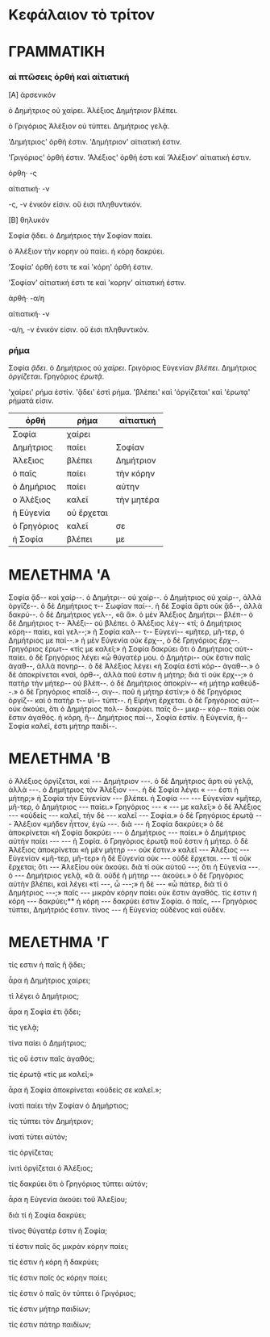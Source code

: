 
# Κεφάλαιον τὸ τρίτον

# ΓΡΑΜΜΑΤΙΚΗ

### αἱ πτῶσεις ὀρθἠ καὶ αἰτιατική

[Α] ἀρσενικόν

ὁ Δημήτριο*ς* οὐ χαίρει. Ἀλέξιος Δημήτριο*ν* βλέπει.

ὁ Γριγόριος Ἀλέξιο*ν* οὐ τύπτει. Δημήτριο*ς* γελᾷ. 

'Δημήτριος' ὀρθή ἐστιν. 'Δημήτριον' αἰτιατική ἐστιν.

'Γριγόριος' ὀρθή ἐστιν. 'Ἀλέξιος' ὀρθή ἐστι καἰ 'Ἀλέξιον' αἰτιατική ἐστιν.

ὀρθη· -ς

αἰτιατική· -ν

-ς, -ν ἐνικόν εἱσιν. οὔ ἐισι πληθυντικόν.


[Β] θηλυκόν

Σοφί*α* ᾄδει. ὁ Δημήτριος τὴν Σοφία*ν* παίει.

ὁ Ἀλέξιον τὴ*ν* κορη*ν* οὐ παίει. ἡ κόρ*η* δακρύει. 

'Σοφία' ὀρθή ἐστι τε καἰ 'κόρη' ὀρθή ἐστιν. 

'Σοφίαν' αἰτιατική ἐστι τε καὶ 'κορην' αἰτιατική ἐστιν.

ἀρθή· -α/η

αἰτιατική· -ν 

-α/η, -ν ἐνικόν εἱσιν. οὔ ἐισι πληθυντικόν.


### ρήμα

Σοφία *ᾄδει*. ὁ Δημήτριος οὐ *χαίρει*. Γριγόριος Εὐγενίαν *βλέπει*. Δημήτριος *ὀργίζεται*. Γρηγόριος *ἐρωτᾷ*.

'χαίρει' ρήμα ἐστίν. 'ᾄδει' ἐστὶ ρήμα. 'βλέπει' καὶ 'ὀργίζεται' καὶ 'ἐρωτᾳ' ρήματά εἰσιν.

| ὀρθή | ρήμα | αἰτιατική | 
| --- | --- | --- |
| Σοφία | χαίρει | |
| Δημήτριος |  παίει | Σοφίαν |
| Ἁλεξιος | βλέπει | Δημήτριον | 
| ὁ παῖς | παίει | τὴν κόρην |
| ὁ Δημήριος | παίει | αὐτην | 
| ο Ἀλέξιος | καλεῖ | τὴν μητέρα |
| ἡ Εὐγενία |  οὐ ἔρχεται | | 
| ὀ Γρηγόριος | καλεῖ | σε |
| ἡ Σοφία | βλέπει | με | 




# ΜΕΛΕΤΗΜΑ 'Α

Σοφία ᾄδ-- καὶ χαίρ--.
ὁ Δημήτρι-- οὐ χαίρ--.
ὁ Δημήτριος οὐ χαίρ--, ἀλλὰ ὀργίζε--.
ὁ δὲ Δημήτριος τ-- Σωφίαν παί--.
ἡ δὲ Σοφία ἄρτι οὐκ ᾄδ--, ἀλλὰ δακρύ--.
ὁ δὲ Δημήτριος γελ--, «ἃ ἅ».
ὁ μὲν Ἀλέξιος Δημήτρι-- βλέπ-- ὁ δὲ Δημήτριος τ-- Ἀλέξι-- οὐ βλέπει.
ὁ Ἀλέξιος λέγ-- «τί; ὁ Δημήτριος κόρη-- παίει, καὶ γελ--;»
ἡ Σοφία καλ-- τ-- Εὐγενί-- «μῆτερ, μῆ-τερ, ὁ Δημήτριος με παί--.»
ἡ μὲν Εὐγενία οὐκ ἔρχ--, ὁ δὲ Γρηγόριος ἔρχ--.
Γρηγόριος ἐρωτ-- «τίς με καλεῖ;»
ἡ Σοφία δακρύει ὅτι ὁ Δημήτριος αὐτ-- παίει.
ὁ δὲ Γρηγόριος λέγει «ὦ θύγατέρ μου. ὁ Δημήτρι-- οὐκ ἔστιν παῖς ἀγαθ--, ἀλλὰ πονηρ--.
ὁ δὲ Ἀλέξιος λέγει «ἡ Σοφία ἐστὶ κόρ-- ἀγαθ--.»
ὁ δὲ ἀποκρίνεται «ναὶ, ὀρθ--, ἀλλὰ ποῦ ἐστιν ἡ μήτηρ; διὰ τί οὐκ ἔρχ--;» ὁ πατὴρ τὴν μήτερ-- οὐ βλέπ--.
ὁ δὲ Δημήτριος ἀποκρίν-- «ἡ μήτηρ καθεύδ--.»
ὁ δὲ Γρηγόριος «παῖδ--, σιγ--. ποῦ ἡ μήτηρ ἐστίν;»
ὁ δὲ Γρηγόριος ὀργίζ-- καὶ ὁ πατὴρ τ-- υἱ-- τύπτ--.
ἡ Εἰρήνη ἔρχεται. ὁ δὲ Γρηγόριος αὐτ-- οὐκ ἀκούει, ὅτι ὁ Δημήτριος πολ-- δακρύει.
παῖς ὃ-- μικρ-- κόρ-- παίει οὐκ ἔστιν ἀγαθός.
ἡ κόρη, ἣ-- Δημήτριος παί--, Σοφία ἐστίν.
ἡ Εὐγενία, ἣ-- Σοφία καλεῖ, ἐστι μήτηρ παιδί--.


# ΜΕΛΕΤΗΜΑ 'Β

ὁ Ἀλέξιος ὀργίζεται, καὶ --- Δημήτριον ---.
ὁ δὲ Δημήτριος ἄρτι οὐ γελᾷ, ἀλλὰ ---. ὁ Δημήτριος τὸν Ἀλέξιον ---.
ἡ δὲ Σοφία λέγει « --- ἐστι ἡ μήτηρ;»
ἡ Σοφία τὴν Εὐγενίαν --- βλέπει. ἡ Σοφία --- --- Εὐγενίαν «μῆτερ, μῆ-τερ, ὁ Δημήτριος --- παίει.»
Γρηγόριος --- « --- με καλεῖ;»
ὁ δὲ Ἀλέξιος --- «οὐδείς --- καλεῖ, τὴν δὲ --- καλεῖ --- Σοφία.»
ὁ δὲ Γρηγόριος ἐρωτᾷ --- Ἀλέξιον «μήδεν ἧττον, ἐγὼ ---. διὰ --- ἡ Σοφία δακρύει;»
ὁ δὲ ἀποκρίνεται «ἡ Σοφία δακρύει --- ὁ Δημήτριος --- παίει.»
ὁ Δημήτριος αὐτἠν παίει --- --- ἡ Σοφία.
ὁ Γρηγόριος ἐρωτᾷ ποῦ ἐστιν ἡ μήτερ.
ὁ δὲ Ἀλέξιος ἀποκρίνεται «ἡ μὲν μήτηρ --- οὐκ ἔστιν.»
καλεῖ --- Ἀλέξιος --- Εὐγενίαν «μῆ-τερ, μῆ-τερ»
ἡ δὲ Εὐγενία οὐκ --- οὐδὲ ἔρχεται. --- τί οὐκ ἔρχεται; ὃτι --- Ἀλεξίου οὐκ ἀκούει. διὰ τί οὐκ αὐτοῦ ---; ὃτι ἡ Εὐγενία ---.
ὁ --- Δημήτριος γελᾷ, «ἃ ἅ. οὐδὲ ἡ μήτηρ --- ἀκούει.»
ὁ δὲ Γρηγόριος αὐτὴν βλέπει, καὶ λέγει «τί ---, ὦ ---;»
ἡ δὲ --- «ὦ πάτερ, διὰ τί ὁ Δημήτριος ---;»
παῖς --- μικρὰν κόρην παίει οὐκ ἔστιν ἀγαθός. 
τίς ἐστιν ἡ κόρη --- δακρύει;** ἡ κόρη --- δακρύει ἐστιν Σοφία.
 ὁ παῖς, --- Γρηγόριος τύπτει, Δημήτριός ἐστιν.
 τίνος --- ἡ Εὐγενία; οὐδένος καὶ οὐδέν.

# ΜΕΛΕΤΗΜΑ 'Γ

τίς εστιν ἡ παῖς ἣ ᾄδει;

ἆρα ἡ Δημήτριος χαίρει;

τὶ λέγει ὁ Δημήτριος;

ἆρα η Σοφία ἐτι ᾄδει;

τὶς γελᾷ;

τίνα παίει ὁ Δημήτριος;

τὶς οὔ ἐστιν παῖς ἀγαθός;

τίς ἐρωτᾷ «τίς με καλεῖ;» 

ἆρα ἡ Σοφία ἀποκρίνεται «οὐδείς σε καλεῖ.»;

ἱνατὶ παίει τὴν Σοφίαν ὁ Δημήρτιος;

τίς τύπτει τὸν Δημήτριον;

ἱνατὶ τύτει αὐτὸν;

τίς ὀργίζεται; 

ἱνιτὶ ὀργίζεται ὁ Ἀλέξιος;

τίς δακρύει ὅτι ὁ Γρηγόριος τύπτει αὐτόν;

ἆρα η Εὐγενία ἀκούει τοῦ Ἀλεξίου;

διὰ τί ἡ Σοφία δακρύει;

τίνος θύγατέρ ἑστιν ἡ Σοφία;

τί ἐστιν παῖς ὅς μικρὰν κόρην παίει;

τίς ἐστιν ἡ κόρη ἥ δακρύει;

τίς ἐστιν παῖς ὁς κόρην παίει;

τίς ἐστιν ὁ παῖς ὁν τύπτει ὁ Γριγόριος;

τίς ἑστιν μήτηρ παιδίων;

τίς ἐστιν πάτηρ παιδίων;

